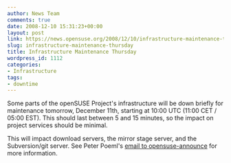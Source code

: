 ```yaml
---
author: News Team
comments: true
date: 2008-12-10 15:31:23+00:00
layout: post
link: https://news.opensuse.org/2008/12/10/infrastructure-maintenance-thursday/
slug: infrastructure-maintenance-thursday
title: Infrastructure Maintenance Thursday
wordpress_id: 1112
categories:
- Infrastructure
tags:
- downtime
---
```


Some parts of the openSUSE Project's infrastructure will be down briefly for maintenance tomorrow, December 11th, starting at 10:00 UTC (11:00 CET / 05:00 EST). This should last between 5 and 15 minutes, so the impact on project services should be minimal.

This will impact download servers, the mirror stage server, and the Subversion/git server. See Peter Poeml's [email to opensuse-announce](//lists.opensuse.org/opensuse-announce/2008-12/msg00007.html) for more information.
